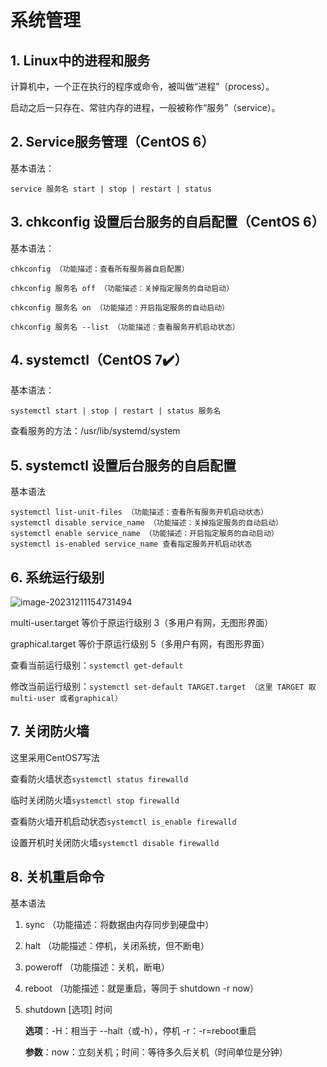 # 系统管理

## 1. Linux中的进程和服务

计算机中，一个正在执行的程序或命令，被叫做“进程”（process）。

启动之后一只存在、常驻内存的进程，一般被称作“服务”（service）。

## 2. Service服务管理（CentOS 6）

基本语法：

```shell
service 服务名 start | stop | restart | status
```



## 3. chkconfig 设置后台服务的自启配置（CentOS 6）

基本语法：

```shell
chkconfig （功能描述：查看所有服务器自启配置）

chkconfig 服务名 off （功能描述：关掉指定服务的自动启动）

chkconfig 服务名 on （功能描述：开启指定服务的自动启动）

chkconfig 服务名 --list （功能描述：查看服务开机启动状态）
```



## 4. systemctl（CentOS 7✔️）

基本语法：

```shell
systemctl start | stop | restart | status 服务名
```

查看服务的方法：/usr/lib/systemd/system



## 5. systemctl 设置后台服务的自启配置

基本语法

```shell
systemctl list-unit-files （功能描述：查看所有服务开机启动状态）
systemctl disable service_name （功能描述：关掉指定服务的自动启动）
systemctl enable service_name （功能描述：开启指定服务的自动启动）
systemctl is-enabled service_name 查看指定服务开机启动状态
```



## 6. 系统运行级别

![image-20231211154731494](https://gitee.com/tjlxy/img/raw/master/image-20231211154731494.png)

multi-user.target 等价于原运行级别 3（多用户有网，无图形界面）

graphical.target 等价于原运行级别 5（多用户有网，有图形界面）

查看当前运行级别：`systemctl get-default`

修改当前运行级别：`systemctl set-default TARGET.target （这里 TARGET 取 multi-user 或者graphical）`



## 7. 关闭防火墙

这里采用CentOS7写法

查看防火墙状态`systemctl status firewalld`

临时关闭防火墙`systemctl stop firewalld`

查看防火墙开机启动状态`systemctl is_enable firewalld`

设置开机时关闭防火墙`systemctl disable firewalld`

## 8. 关机重启命令

基本语法

1. sync （功能描述：将数据由内存同步到硬盘中）

2. halt （功能描述：停机，关闭系统，但不断电）

3. poweroff （功能描述：关机，断电） 

4. reboot （功能描述：就是重启，等同于 shutdown -r now）

5. shutdown [选项] 时间

   **选项**：-H：相当于 --halt（或-h），停机 -r：-r=reboot重启

   **参数**：now：立刻关机；时间：等待多久后关机（时间单位是分钟）

​	





